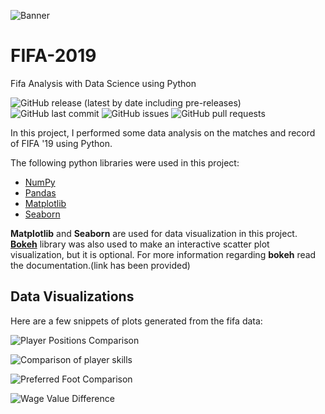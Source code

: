 <!-- Add banner here -->
![Banner](https://github.com/abukimemia/FIFA-2019/Assets/Images/copertina_bianca_neutra_fifa_19.png)

<!-- Project Title -->
# FIFA-2019
Fifa Analysis with Data Science using Python

<!-- Add buttons here -->
![GitHub release (latest by date including pre-releases)](https://img.shields.io/github/v/release/abukimemia/FIFA-2019?include_prereleases)
![GitHub last commit](https://img.shields.io/github/last-commit/abukimemia/FIFA-2019)
![GitHub issues](https://img.shields.io/github/issues-raw/abukimemia/FIFA-2019)
![GitHub pull requests](https://img.shields.io/github/issues-pr/abukimemia/FIFA-2019)

<!-- Describe the project in brief -->
In this project, I performed some data analysis on the matches and record of FIFA '19 using Python.

The following python libraries were used in this project:
* [NumPy](https://numpy.org/doc/stable/user/quickstart.html)
* [Pandas](https://pandas.pydata.org/docs/user_guide/index.html)
* [Matplotlib](https://matplotlib.org/stable/tutorials/introductory/usage.html)
* [Seaborn](https://seaborn.pydata.org/tutorial.html)

**Matplotlib** and **Seaborn** are used for data visualization in this project. 
**[Bokeh](https://docs.bokeh.org/en/latest/)** library was also used to make an interactive scatter plot visualization, but it is optional. For more information regarding **bokeh** read the documentation.(link has been provided)

## Data Visualizations
Here are a few snippets of plots generated from the fifa data:

![Player Positions Comparison](https://github.com/abukimemia/FIFA-2019/Assets/Images/player_positions.png)

![Comparison of player skills](https://github.com/abukimemia/FIFA-2019/Assets/Images/playerskills_comparison.png)

![Preferred Foot Comparison](https://github.com/abukimemia/FIFA-2019/Assets/Images/preffered_foot.png)

![Wage Value Difference](https://github.com/abukimemia/FIFA-2019/Assets/Images/WageValue_scatterplot.png)

